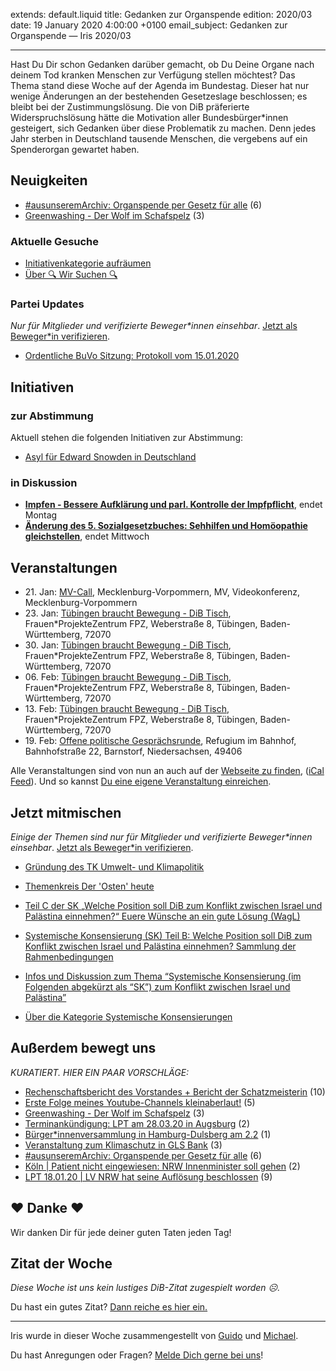 
extends: default.liquid
title: Gedanken zur Organspende
edition: 2020/03
date: 19 January 2020 4:00:00 +0100
email_subject: Gedanken zur Organspende — Iris 2020/03

---
Hast Du Dir schon Gedanken darüber gemacht, ob Du Deine Organe nach deinem Tod kranken Menschen zur Verfügung stellen möchtest?
Das Thema stand diese Woche auf der Agenda im Bundestag. Dieser hat nur wenige Änderungen an der bestehenden Gesetzeslage beschlossen; es bleibt bei der Zustimmungslösung.
Die von DiB präferierte Widerspruchslösung hätte die Motivation aller Bundesbürger*innen gesteigert, sich Gedanken über diese Problematik zu machen. Denn jedes Jahr sterben in Deutschland tausende Menschen, die vergebens auf ein Spenderorgan gewartet haben.

## Neuigkeiten

 - [#ausunseremArchiv: Organspende per Gesetz für alle](https://marktplatz.dib.de/t/ausunseremarchiv-organspende-per-gesetz-fuer-alle/33261) (6)
 - [Greenwashing - Der Wolf im Schafspelz](https://marktplatz.dib.de/t/greenwashing-der-wolf-im-schafspelz/33251) (3)

### Aktuelle Gesuche

 - [Initiativenkategorie aufräumen](https://marktplatz.dib.de/t/initiativenkategorie-aufraeumen/33128)
 - [Über 🔍 Wir Suchen 🔍](https://marktplatz.dib.de/t/ueber-wir-suchen/8837)

### Partei Updates

_Nur für Mitglieder und verifizierte Beweger\*innen einsehbar_. [Jetzt als Beweger\*in verifizieren](https://dib.de/bewegerin-werden/).

 - [Ordentliche BuVo Sitzung: Protokoll vom 15.01.2020](https://marktplatz.dib.de/t/ordentliche-buvo-sitzung-protokoll-vom-15-01-2020/33260)

## Initiativen

### zur Abstimmung
Aktuell stehen die folgenden Initiativen zur Abstimmung:

 - [Asyl für Edward Snowden in Deutschland](https://abstimmen.dib.de/initiative/291-asyl-fur-edward-snowden-in-deutschland)

### in Diskussion
 - **[Impfen - Bessere Aufklärung und parl. Kontrolle der Impfpflicht](https://abstimmen.dib.de/initiative/294-impfen-bessere-aufklarung-und-parl-kontrolle-der-impfpflicht)**, endet Montag
 - **[Änderung des 5. Sozialgesetzbuches: Sehhilfen und Homöopathie gleichstellen](https://abstimmen.dib.de/initiative/295-anderung-des-5-sozialgesetzbuches-sehhilfen-und-homoopathie-gleichstellen)**, endet Mittwoch


## Veranstaltungen

 - 21.&nbsp;Jan: [MV-Call](https://dib.de/veranstaltungen/mv-call/), Mecklenburg-Vorpommern, MV, Videokonferenz, Mecklenburg-Vorpommern
 - 23.&nbsp;Jan: [Tübingen braucht Bewegung - DiB Tisch](https://dib.de/veranstaltungen/tuebingen-braucht-bewegung-dib-tisch-2-2020-01-23/), Frauen*ProjekteZentrum FPZ, Weberstraße 8, Tübingen, Baden-Württemberg, 72070
 - 30.&nbsp;Jan: [Tübingen braucht Bewegung - DiB Tisch](https://dib.de/veranstaltungen/tuebingen-braucht-bewegung-dib-tisch-2-2020-01-30/), Frauen*ProjekteZentrum FPZ, Weberstraße 8, Tübingen, Baden-Württemberg, 72070
 - 06.&nbsp;Feb: [Tübingen braucht Bewegung - DiB Tisch](https://dib.de/veranstaltungen/tuebingen-braucht-bewegung-dib-tisch-2-2020-02-06/), Frauen*ProjekteZentrum FPZ, Weberstraße 8, Tübingen, Baden-Württemberg, 72070
 - 13.&nbsp;Feb: [Tübingen braucht Bewegung - DiB Tisch](https://dib.de/veranstaltungen/tuebingen-braucht-bewegung-dib-tisch-2-2020-02-13/), Frauen*ProjekteZentrum FPZ, Weberstraße 8, Tübingen, Baden-Württemberg, 72070
 - 19.&nbsp;Feb: [Offene politische Gesprächsrunde](https://dib.de/veranstaltungen/offene-politische-gespraechsrunde-2020-02-19/), Refugium im Bahnhof, Bahnhofstraße 22, Barnstorf, Niedersachsen, 49406


Alle Veranstaltungen sind von nun an auch auf der [Webseite zu finden](https://dib.de/veranstaltungen/), ([iCal Feed](https://dib.de/?ical=1)). Und so kannst [Du eine eigene Veranstaltung einreichen](https://marktplatz.dib.de/t/eine-veranstaltung-auf-der-webseite-einreichen/21379).

## Jetzt mitmischen

_Einige der Themen sind nur für Mitglieder und verifizierte Beweger\*innen einsehbar_. [Jetzt als Beweger\*in verifizieren](https://dib.de/bewegerin-werden/).

 - [Gründung des TK Umwelt- und Klimapolitik](https://marktplatz.dib.de/t/gruendung-des-tk-umwelt-und-klimapolitik/33191)
 - [Themenkreis Der 'Osten' heute](https://marktplatz.dib.de/t/themenkreis-der-osten-heute/20162)

 - [Teil C der SK „Welche Position soll DiB zum Konflikt zwischen Israel und Palästina einnehmen?“ Euere Wünsche an ein gute Lösung (WagL)](https://marktplatz.dib.de/t/teil-c-der-sk-welche-position-soll-dib-zum-konflikt-zwischen-israel-und-palaestina-einnehmen-euere-wuensche-an-ein-gute-loesung-wagl/23423)
 - [Systemische Konsensierung (SK) Teil B: Welche Position soll DiB zum Konflikt zwischen Israel und Palästina einnehmen? Sammlung der Rahmenbedingungen](https://marktplatz.dib.de/t/systemische-konsensierung-sk-teil-b-welche-position-soll-dib-zum-konflikt-zwischen-israel-und-palaestina-einnehmen-sammlung-der-rahmenbedingungen/22729)
 - [Infos und Diskussion zum Thema “Systemische Konsensierung (im Folgenden abgekürzt als “SK”) zum Konflikt zwischen Israel und Palästina”](https://marktplatz.dib.de/t/infos-und-diskussion-zum-thema-systemische-konsensierung-im-folgenden-abgekuerzt-als-sk-zum-konflikt-zwischen-israel-und-palaestina/20677)
 - [Über die Kategorie Systemische Konsensierungen](https://marktplatz.dib.de/t/ueber-die-kategorie-systemische-konsensierungen/12555)


## Außerdem bewegt uns

_KURATIERT. HIER EIN PAAR VORSCHLÄGE:_
 - [Rechenschaftsbericht des Vorstandes + Bericht der Schatzmeisterin](https://marktplatz.dib.de/t/rechenschaftsbericht-des-vorstandes-bericht-der-schatzmeisterin/33245) (10)
 - [Erste Folge meines Youtube-Channels kleinaberlaut!](https://marktplatz.dib.de/t/erste-folge-meines-youtube-channels-kleinaberlaut/33219) (5)
 - [Greenwashing - Der Wolf im Schafspelz](https://marktplatz.dib.de/t/greenwashing-der-wolf-im-schafspelz/33251) (3)
 - [Terminankündigung: LPT am 28.03.20 in Augsburg](https://marktplatz.dib.de/t/terminankuendigung-lpt-am-28-03-20-in-augsburg/33220) (2)
 - [Bürger*innenversammlung in Hamburg-Dulsberg am 2.2](https://marktplatz.dib.de/t/buerger-innenversammlung-in-hamburg-dulsberg-am-2-2/33254) (1)
 - [Veranstaltung zum Klimaschutz in GLS Bank](https://marktplatz.dib.de/t/veranstaltung-zum-klimaschutz-in-gls-bank/33256) (3)
 - [#ausunseremArchiv: Organspende per Gesetz für alle](https://marktplatz.dib.de/t/ausunseremarchiv-organspende-per-gesetz-fuer-alle/33261) (6)
 - [Köln | Patient nicht eingewiesen: NRW Innenminister soll gehen](https://marktplatz.dib.de/t/koeln-patient-nicht-eingewiesen-nrw-innenminister-soll-gehen/33255) (2)
 - [LPT 18.01.20 | LV NRW hat seine Auflösung beschlossen](https://marktplatz.dib.de/t/lpt-18-01-20-lv-nrw-hat-seine-aufloesung-beschlossen/33273) (9)

## ❤️ Danke ❤️
Wir danken Dir für jede deiner guten Taten jeden Tag!

## Zitat der Woche
_Diese Woche ist uns kein lustiges DiB-Zitat zugespielt worden ☹._

Du hast ein gutes Zitat? [Dann reiche es hier ein.](https://marktplatz.dib.de/t/lustige-dib-zitate/10175)


---

Iris wurde in dieser Woche zusammengestellt von [Guido](https://marktplatz.dib.de/u/Guido/) und [Michael](https://marktplatz.dib.de/u/MichaelVoss/).

Du hast Anregungen oder Fragen? [Melde Dich gerne bei uns](https://marktplatz.dib.de/t/neu-iris-die-woechtliche-zusammenfasssung-zum-sonntagsbrunch/10990)!

